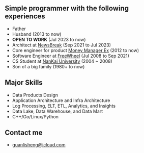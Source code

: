 
## Simple programmer with the following experiences
* Father
* Husband (2013 to now)
* __OPEN TO WORK__ (Jul 2023 to now)
* Architect at [NewsBreak](https://www.linkedin.com/in/guanlisheng) (Sep 2021 to Jul 2023)
* Core engineer for product [Money Manager Ex](http://www.moneymanagerex.org/) (2012 to now)
* Software Engineer at [FreeWheel](https://www.linkedin.com/in/guanlisheng) (Jul 2008 to Sep 2021)
* CS Student at [NanKai University](http://www.nankai.edu.cn) (2004 ~ 2008)
* Son of a big family (1980+ to now)  

## Major Skills
* Data Products Design
* Application Architecture and Infra Architecture
* Log Processing, ELT, ETL, Analytics, and Insights
* Data Lake, Data Warehouse, and Data Mart
* C++/Go/Linux/Python

## Contact me
* guanlisheng@icloud.com
